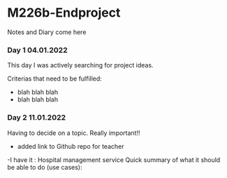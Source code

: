 # M226b-Endproject
Notes and Diary come here

### Day 1 04.01.2022
This day I was actively searching for project ideas. 

Criterias that need to be fulfilled:
- blah blah blah
- blah blah blah

### Day 2 11.01.2022
Having to decide on a topic. Really important!!

- added link to Github repo for teacher

-I have it : Hospital management service
Quick summary of what it should be able to do (use cases):
